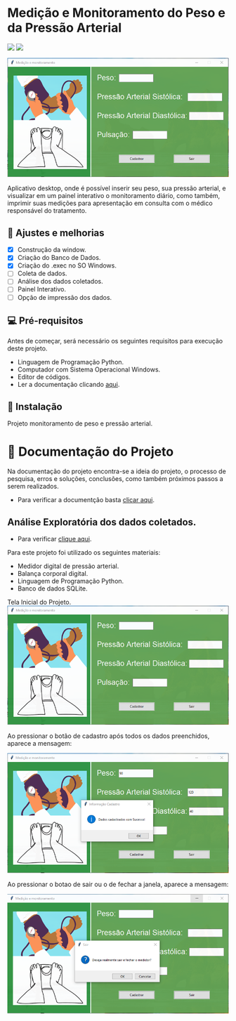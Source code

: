 # Medição e Monitoramento do Peso e da Pressão Arterial
<img src="https://img.shields.io/badge/Python-3776AB?style=for-the-badge&logo=python&logoColor=white" />
<img src="https://img.shields.io/badge/SQLite-07405E?style=for-the-badge&logo=sqlite&logoColor=white" />

![tela-inicial](images/tela_inicial.png)

Aplicativo desktop, onde é possível inserir seu peso, sua pressão arterial, e visualizar em um painel interativo o monitoramento diário, como também, imprimir suas medições para apresentação em consulta com o médico responsável do tratamento.

## :construction: Ajustes e melhorias

- [x] Construção da window.
- [x] Criação do Banco de Dados.
- [x] Criação do .exec no SO Windows.
- [ ] Coleta de dados.
- [ ] Análise dos dados coletados.
- [ ] Painel Interativo.
- [ ] Opção de impressão dos dados.

## :computer: Pré-requisitos
Antes de começar, será necessário os seguintes requisitos para execução deste projeto.

* Linguagem de Programação Python.
* Computador com Sistema Operacional Windows.
* Editor de códigos.
* Ler a documentação clicando [aqui](https://github.com/rafhaelom/medidor-pressao/blob/main/medidor_peso_e_pressao_arterial.pdf).

## :rocket: Instalação

Projeto monitoramento de peso e pressão arterial.

# :memo: Documentação do Projeto
Na documentação do projeto encontra-se a ideia do projeto, o processo de pesquisa, erros e soluções, conclusões, como também próximos passos a serem realizados.
* Para verificar a documentção basta [clicar aqui](https://github.com/rafhaelom/medidor-pressao/blob/main/medidor_peso_e_pressao_arterial.pdf). 

## Análise Exploratória dos dados coletados.
* Para verificar [clique aqui](https://github.com/rafhaelom/DataScience/blob/master/ProjetosFaculdade/Medidor_Peso_e_Pressao_Arterial/Analise_medidor.ipynb).

Para este projeto foi utilizado os seguintes materiais:
* Medidor digital de pressão arterial.
* Balança corporal digital.
* Linguagem de Programação Python.
* Banco de dados SQLite.


Tela Inicial do Projeto.
![tela-inicio](images/tela_inicial.png)

Ao pressionar o botão de cadastro após todos os dados preenchidos, aparece a mensagem:

![cadastrado](images/cadastro.png)


Ao pressionar o botao de sair ou o de fechar a janela, aparece a mensagem:

![saindo](images/saindo.png)
